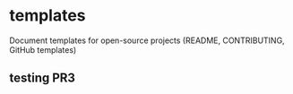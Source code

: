 # templates
Document templates for open-source projects (README, CONTRIBUTING, GitHub templates)

## testing PR3
